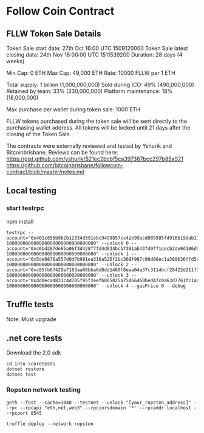 # Follow Coin Contract

## FLLW Token Sale Details

Token Sale start date: 27th Oct 16:00 UTC 1509120000
Token Sale latest closing data: 24th Nov 16:00:00 UTC 1511539200
Duration: 28 days (4 weeks)

Min Cap: 0 ETH 
Max Cap: 49,000 ETH
Rate: 10000 FLLW per 1 ETH

Total supply: 1 billion (1,000,000,000) 
Sold during ICO: 49% (490,000,000)
Retained by team: 33% (330,000,000)
Platform maintenance: 18% (18,000,000)

Max purchase per wallet during token sale: 1000 ETH

FLLW tokens purchased during the token sale will be sent directly to the purchasing wallet address. All tokens will be locked until 21 days after the closing of the Token Sale.

The contracts were externally reviewed and tested by Yshurik and Bitcoinbrisbane. Reviews can be found here:
https://gist.github.com/yshurik/521ec2bcbf5ca397367bcc297b85a921
https://github.com/bitcoinbrisbane/followcoin-contract/blob/master/notes.md



## Local testing 

### start testrpc

npm install

```
testrpc --account="0x401c856b9b2b12334d391ebc9499857cc42e99acd089585fd916b19dab11c1fd, 100000000000000000000000000000000" --unlock 0 --account="0xc6bd287de65a06f3d428f7fd4d034bcb7301ab43fd9f71cecb2de0d106d9294d, 100000000000000000000000000000000" --unlock 1 --account="0x5de9870a557d0d7b991ea310a526f2bc368f987c90d86ec1a389636ffd5c1948, 100000000000000000000000000000000" --unlock 2 --account="0xc85fb67429a7183aa08bba6d8dd1460f8eaa04a37c3114bcf28422d211f3f7cc, 100000000000000000000000000000000" --unlock 3 --account="0xdd0eca4831c4d705f95f2eefb805025a75466460bed47c0a63d7761fc1aad06e, 100000000000000000000000000000000" --unlock 4 --gasPrice 0 --debug
```

## Truffle tests
Note:  Must upgrade 

## .net core tests
Download the 2.0 sdk
```
cd into \coretests
dotnet restore
dotnet test
```

### Ropsten network testing

```
geth --fast --cache=1048 --testnet --unlock "[your_ropsten_address]" --rpc --rpcapi "eth,net,web3" --rpccorsdomain '*' --rpcaddr localhost --rpcport 8545

truffle deploy --network ropsten
```
